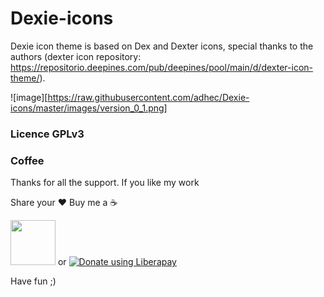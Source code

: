 # Dexie-icons

Dexie icon theme is based on Dex and Dexter icons, special thanks to the authors (dexter icon repository: https://repositorio.deepines.com/pub/deepines/pool/main/d/dexter-icon-theme/).


![image][https://raw.githubusercontent.com/adhec/Dexie-icons/master/images/version_0_1.png]

### Licence GPLv3

### Coffee

Thanks for all the support. If you like my work 

Share your ❤️ Buy me a ☕

[<img src="https://www.paypalobjects.com/webstatic/en_US/i/buttons/PP_logo_h_100x26.png"  style="width:72px;">](https://www.paypal.com/cgi-bin/webscr?cmd=_s-xclick&hosted_button_id=V9Q8MK9CKSQW8&source=url)  or  [<img alt="Donate using Liberapay" src="https://liberapay.com/assets/widgets/donate.svg">](https://liberapay.com/_adhe_/donate)

Have fun ;)